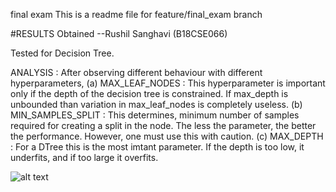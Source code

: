 final exam
This is a readme file for feature/final_exam branch

#RESULTS Obtained
--Rushil Sanghavi (B18CSE066)

Tested for Decision Tree.

ANALYSIS : After observing different behaviour with different hyperparameters,
(a) MAX_LEAF_NODES : This hyperparameter is important only if the depth of the decision tree is constrained. If max_depth is unbounded than variation in max_leaf_nodes is completely useless.
(b) MIN_SAMPLES_SPLIT : This determines, minimum number of samples required for creating a split in the node. The less the parameter, the better the performance. However, one must use this with caution.
(c) MAX_DEPTH : For a DTree this is the most imtant parameter. If the depth is too low, it underfits, and if too large it overfits.
  

![alt text](https://github.com/[username]/[reponame]/blob/[branch]/image.jpg?raw=true)
